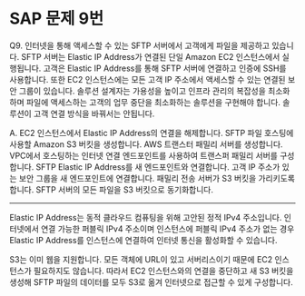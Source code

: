 # SAP 문제 9번

Q9. 인터넷을 통해 액세스할 수 있는 SFTP 서버에서 고객에게 파일을 제공하고 있습니다. SFTP 서버는 Elastic IP Address가 연결된 단일 Amazon EC2 인스턴스에서 실행됩니다. 고객은 Elastic IP Address를 통해 SFTP 서버에 연결하고 인증에 SSH를 사용합니다. 또한 EC2 인스턴스에는 모든 고객 IP 주소에서 액세스할 수 있는 연결된 보안 그룹이 있습니다. 솔루션 설계자는 가용성을 높이고 인프라 관리의 복잡성을 최소화하며 파일에 액세스하는 고객의 업무 중단을 최소화하는 솔루션을 구현해야 합니다. 솔루션이 고객 연결 방식을 바꿔서는 안됩니다.

A. EC2 인스턴스에서 Elastic IP Address의 연결을 해제합니다. SFTP 파일 호스팅에 사용할 Amazon S3 버킷을 생성합니다. AWS 트랜스터 패밀리 서버를 생성합니다. VPC에서 호스팅하는 인터넷 연결 엔드포인트를 사용하여 트랜스퍼 패밀리 서버를 구성합니다. SFTP Elastic IP Address를 새 엔드포인트와 연결합니다. 고객 IP 주소가 있는 보안 그룹을 새 엔드포인트에 연결합니다. 패밀리 전송 서버가 S3 버킷을 가리키도록 합니다. SFTP 서버의 모든 파일을 S3 버킷으로 동기화합니다.

---

Elastic IP Address는 동적 클라우드 컴퓨팅을 위해 고안된 정적 IPv4 주소입니다. 인터넷에서 연결 가능한 퍼블릭 IPv4 주소이며 인스턴스에 퍼블릭 IPv4 주소가 없는 경우 Elastic IP Address를 인스턴스에 연결하여 인터넷 통신을 활성화할 수 있습니다.

S3는 이미 웹을 지원합니다. 모든 객체에 URL이 있고 서버리스이기 때문에 EC2 인스턴스가 필요하지도 않습니다. 따라서 EC2 인스턴스와의 연결을 중단하고 새 S3 버킷을 생성해 SFTP 파일의 데이터를 모두 S3로 옮겨 인터넷으로 접근할 수 있게 구성합니다.
